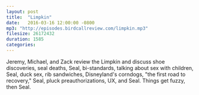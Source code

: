 ```yaml
---
layout: post
title:  "Limpkin"
date:   2016-03-16 12:00:00 -0800
mp3: "http://episodes.birdcallreview.com/limpkin.mp3"
filesize: 26172432
duration: 1585
categories:
---
```


Jeremy, Michael, and Zack review the Limpkin and discuss shoe discoveries, seal deaths, Seal, bi-standards, talking about sex with children, Seal, duck sex, rib sandwiches, Disneyland's corndogs, "the first road to recovery," Seal, pluck preauthorizations, UX, and Seal. Things get fuzzy, then Seal.
